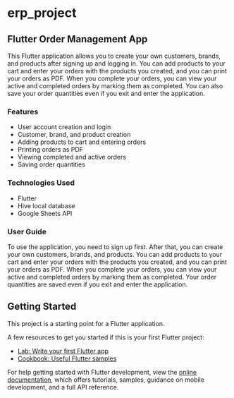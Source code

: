 # erp_project

<h2>Flutter Order Management App</h2>
<p>This Flutter application allows you to create your own customers, brands, and products after signing up and logging in. You can add products to your cart and enter your orders with the products you created, and you can print your orders as PDF. When you complete your orders, you can view your active and completed orders by marking them as completed. You can also save your order quantities even if you exit and enter the application.</p>
<h3>Features</h3>
<ul>
  <li>User account creation and login</li>
  <li>Customer, brand, and product creation</li>
  <li>Adding products to cart and entering orders</li>
  <li>Printing orders as PDF</li>
  <li>Viewing completed and active orders</li>
  <li>Saving order quantities</li>
</ul>
<h3>Technologies Used</h3>
<ul>
  <li>Flutter</li>
  <li>Hive local database</li>
  <li>Google Sheets API</li>
</ul>
<h3>User Guide</h3>
<p>To use the application, you need to sign up first. After that, you can create your own customers, brands, and products. You can add products to your cart and enter your orders with the products you created, and you can print your orders as PDF. When you complete your orders, you can view your active and completed orders by marking them as completed. Your order quantities are saved even if you exit and enter the application.</p>

## Getting Started

This project is a starting point for a Flutter application.

A few resources to get you started if this is your first Flutter project:

- [Lab: Write your first Flutter app](https://docs.flutter.dev/get-started/codelab)
- [Cookbook: Useful Flutter samples](https://docs.flutter.dev/cookbook)

For help getting started with Flutter development, view the
[online documentation](https://docs.flutter.dev/), which offers tutorials,
samples, guidance on mobile development, and a full API reference.
